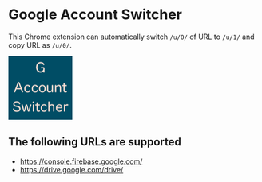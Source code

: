# Google Account Switcher
This Chrome extension can automatically switch `/u/0/` of URL to `/u/1/` and copy URL as `/u/0/`.

![icon](icon.png)

## The following URLs are supported
- https://console.firebase.google.com/
- https://drive.google.com/drive/
